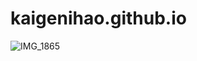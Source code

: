 # kaigenihao.github.io

![IMG_1865](https://github.com/kaigenihao/kaigenihao.github.io/assets/45001638/c7044577-dc94-4875-ac20-5b20cf3058d2)
